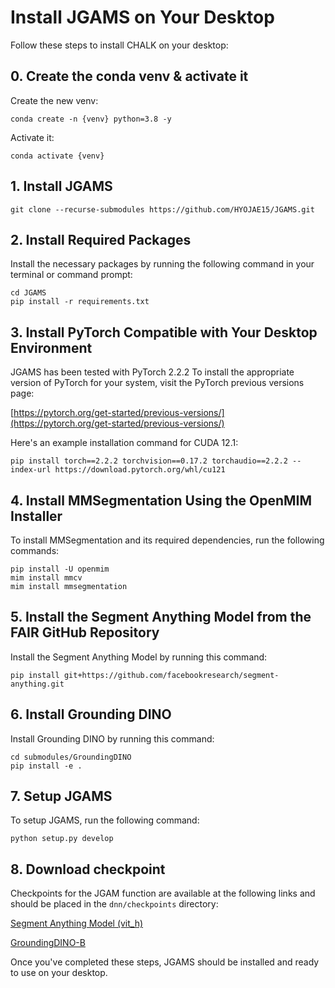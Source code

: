 Install JGAMS on Your Desktop
=============================

Follow these steps to install CHALK on your desktop:

0\. Create the conda venv & activate it
-----------------------------

Create the new venv:

```
conda create -n {venv} python=3.8 -y
```

Activate it:

```
conda activate {venv}
```

1\. Install JGAMS
-----------------------------

```
git clone --recurse-submodules https://github.com/HYOJAE15/JGAMS.git
```

2\. Install Required Packages
-----------------------------

Install the necessary packages by running the following command in your terminal or command prompt:

```
cd JGAMS
pip install -r requirements.txt
```

3\. Install PyTorch Compatible with Your Desktop Environment
------------------------------------------------------------

JGAMS has been tested with PyTorch 2.2.2 To install the appropriate version of PyTorch for your system, visit the PyTorch previous versions page:

[https://pytorch.org/get-started/previous-versions/](https://pytorch.org/get-started/previous-versions/)

Here's an example installation command for CUDA 12.1:


```
pip install torch==2.2.2 torchvision==0.17.2 torchaudio==2.2.2 --index-url https://download.pytorch.org/whl/cu121
```

4\. Install MMSegmentation Using the OpenMIM Installer
------------------------------------------------------

To install MMSegmentation and its required dependencies, run the following commands:


```
pip install -U openmim
mim install mmcv 
mim install mmsegmentation
```

5\. Install the Segment Anything Model from the FAIR GitHub Repository
----------------------------------------------------------------------

Install the Segment Anything Model by running this command:


```
pip install git+https://github.com/facebookresearch/segment-anything.git
```

6\. Install Grounding DINO
----------------------------------------------------------

Install Grounding DINO by running this command:

```
cd submodules/GroundingDINO
pip install -e .
```

7\. Setup JGAMS 
---------------

To setup JGAMS, run the following command:

```
python setup.py develop
```

8\. Download checkpoint
-------------------------------------------------------

Checkpoints for the JGAM function are available at the following links and should be placed in the `dnn/checkpoints` directory:

[Segment Anything Model (vit_h)](https://dl.fbaipublicfiles.com/segment_anything/sam_vit_h_4b8939.pth)

[GroundingDINO-B](https://github.com/IDEA-Research/GroundingDINO/releases/download/v0.1.0-alpha2/groundingdino_swinb_cogcoor.pth)

Once you've completed these steps, JGAMS should be installed and ready to use on your desktop.
